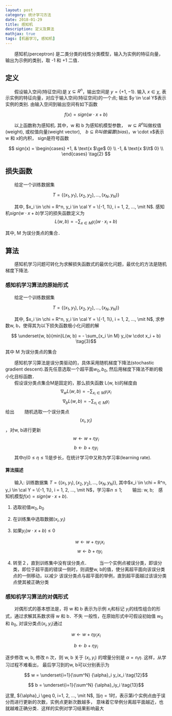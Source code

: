 ```yaml
---
layout: post
category: 统计学习方法
date: 2018-01-29
title: 感知机
description: 定义及算法
mathjax: true
tags: [机器学习, 感知机]
---
```


　　感知机(perceptron) 是二类分类的线性分类模型，输入为实例的特征向量，输出为示例的类别，取 -1 和 +1 二值．

## 定义
　　假设输入空间(特征空间)是 $\chi \subseteq R^n$，输出空间是 $y = \{+1, -1\}$.
输入 $x \in \chi$, 表示实例的特征向量，对应于输入空间(特征空间)的一个点;
输出 $y \in \cal Y$表示实例的类别. 由输入空间到输出空间有如下函数

$$ f(x) = sign(w \cdot x + b) \tag{1}$$

　　以上函数称为感知机. 其中，w 和 b 为感知机模型参数，　$w \subseteq R^n$叫做权值(weight), 或权值向量(weight vector),　$b \subseteq R$$叫做偏置(bias)，$w \cdot x$表示 w 和 x的内积，
sign是符号函数

$$
sign(x) =
\begin{cases}
+1, & \text{x $\ge$ 0} \\
-1, & \text{x $\lt$ 0} \\
\end{cases} \tag{2}
$$

## 损失函数

　　给定一个训练数据集

$$T = \{(x_1, y_1), (x_2, y_2), ..., (x_N, y_N)\} $$

　　其中, $x_i \in \chi = R^n, y_i \in \cal Y = \{-1, 1\}, i = 1, 2, ..., \mit N$. 感知机$sign(w \cdot x + b)$学习的损失函数定义为
$$L(w, b) = -\sum_{x \in M}y_i(w \cdot x_i + b) \tag{3}$$

其中, M 为误分类点的集合．

## 算法

　　感知机学习问题可转化为求解损失函数式的最优化问题，最优化的方法是随机梯度下降法.

### 感知机学习算法的原始形式

　　给定一个训练数据集

$$T = \{(x_1, y_1), (x_2, y_2), ..., (x_N, y_N)\} $$

　　其中, $x_i \in \chi = R^n, y_i \in \cal Y = \{-1, 1\}, i = 1, 2, ..., \mit N$,
求参数w, b，使得其为以下损失函数极小化问题的解

$$ \underset{w, b}{min}L(w, b) = - \sum_{x_i \in M} y_i(w \cdot x_i + b) \tag{3}$$

其中 M 为误分类点的集合

　　感知机学习算法是误分类驱动的，具体采用随机梯度下降法(stochastic gradient descent).首先任意选取一个超平面$w_0, b_0$, 然后用梯度下降法不断的极小化目标函数．<br>
　　假设误分类点集合M是固定的，那么损失函数 L(w, b)的梯度由
$$ \nabla_wL(w, b) = - \sum_{x_i \in M} y_ix_i \tag{4}$$
$$ \nabla_bL(w, b) = - \sum_{x_i \in M} y_i \tag{5}$$
给出
　　随机选取一个误分类点$$(x_i, y_i)$$，对w, b进行更新
$$ w \leftarrow w + \eta y_i \tag{6}$$
$$ b \leftarrow b + \eta y_i \tag{7}$$
　　其中$\eta(0 \leq \eta \leq 1)$是步长，在统计学习中又称为学习率(learning rate).

#### 算法描述

　　输入: 训练数据集 $T = \{(x_1, y_1), (x_2, y_2), ..., (x_N, y_N)\}$, 其中$x_i \in \chi = R^n, y_i \in \cal Y = \{-1, 1\}, i = 1, 2, ..., \mit N$，学习率$n \leq 1$;
　　输出: w, b;　感知机模型$f(x) = sign(w \cdot x + b)$.

1. 选取初值$w_0, b_0$
2. 在训练集中选取数据$(x_i, y_i)$
3. 如果$y_i(w \cdot x + b) \leq 0$

    $$ w \leftarrow w + \eta y_ix_i \tag{8}$$
    $$ w \leftarrow b + \eta y_i \tag{9}$$
4. 转至２，直到训练集中没有误分类点．
　　当一个实例点被误分类，即误分类，即位于超平面的错误一侧时，则调整w, b的值，使分离超平面向该误分类点的一侧移动，以减少
该误分类点与超平面的举例，直到超平面越过该误分类点使其被正确分类

### 感知机学习算法的对偶形式

　　对偶形式的基本想法是，将 w 和 b 表示为示例 $x_i$和标记 $y_i$的线性组合的形式，通过求解其系数求得 w 和 b．不失
一般性，在原始形式中可假设初始值 $w_0$ 和 $b_0$, 对误分类点$(x_i, y_i)$通过

$$ w \leftarrow w + \eta y_i x_i \tag{10}$$

$$ b \leftarrow b + \eta y_i \tag{11}$$

逐步修改 w, b, 修改 n 次，则 w, b 关于 $(x_i, y_i)$ 的增量分别是 $\alpha = n_i \eta$. 这样，从学习过程不难看出，
最后学习到的w, b可以分别表示为

$$ w = \underset{i=1}{\sum^N} {\alpha}_i y_ix_i \tag{12}$$

$$ b = \underset{i=1}{\sum^N} {\alpha}_iy_i \tag{13}$$

这里, ${\alpha}_i \geq 0, i=1, 2, ..., \mit N$, 当$\eta = 1$时，表示第i个实例点由于误分而进行更新的次数，实例点更新次数越多，
意味着它举例分离超平面越近，也就越难正确分类．这样的实例对学习结果影响最大

<!--
> 　　有许多我当年以为能在心中长存不衰的东西都变得残破不堪，新的事物继而兴起，衍生出许多我当年意想不到的悲欢，
> 同样，旧的事物都变的难以理解了．　　　　　　　　　　　　　----- 追忆似水年华
-->
